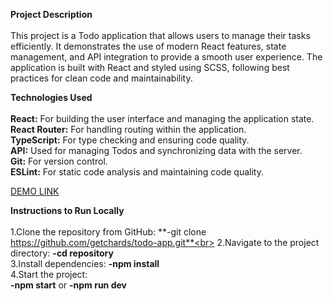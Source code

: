 **Project Description**<br><br>
 This project is a Todo application that allows users to manage their tasks efficiently. It demonstrates the use of modern React features, state management, and API integration to provide a smooth user experience. The application is built with React and styled using SCSS, following best practices for clean code and maintainability.

**Technologies Used**<br><br>
**React:** For building the user interface and managing the application state.<br>
**React Router:** For handling routing within the application.<br>
**TypeScript:** For type checking and ensuring code quality.<br>
**API:** Used for managing Todos and synchronizing data with the server.<br>
**Git:** For version control.<br>
**ESLint:** For static code analysis and maintaining code quality.<br>

[DEMO LINK](https://getchards.github.io/todo-app/)

**Instructions to Run Locally**<br><br>
1.Clone the repository from GitHub: **-git clone https://github.com/getchards/todo-app.git**<br>
2.Navigate to the project directory: **-cd repository**<br>
3.Install dependencies: **-npm install**<br>
4.Start the project:<br>
**-npm start** or **-npm run dev**
